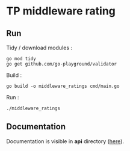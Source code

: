 # TP middleware rating

## Run

Tidy / download modules :
```
go mod tidy
go get github.com/go-playground/validator
```
Build : 
```
go build -o middleware_ratings cmd/main.go
```
Run : 
```
./middleware_ratings
```

## Documentation

Documentation is visible in **api** directory ([here](api/swagger.json)).